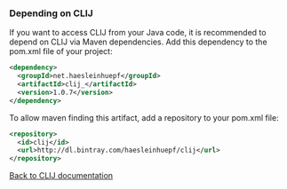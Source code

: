 
### Depending on CLIJ

If you want to access CLIJ from your Java code, it is recommended to depend on CLIJ via Maven dependencies. Add this dependency to the pom.xml file of your project:

```xml
<dependency>
  <groupId>net.haesleinhuepf</groupId>
  <artifactId>clij_</artifactId>
  <version>1.0.7</version>
</dependency>
```

To allow maven finding this artifact, add a repository to your pom.xml file:

```xml
<repository>
  <id>clij</id>
  <url>http://dl.bintray.com/haesleinhuepf/clij</url>
</repository>
```

[Back to CLIJ documentation](https://clij.github.io/)
